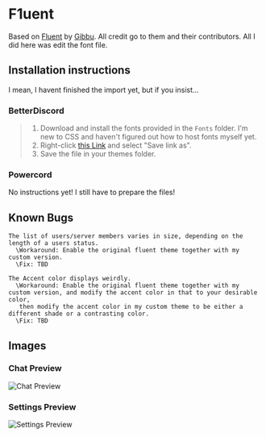 # F1uent
Based on [Fluent](https://github.com/DiscordStyles/Fluent) by [Gibbu](https://github.com/Gibbu).
All credit go to them and their contributors. All I did here was edit the font file.
## Installation instructions
I mean, I havent finished the import yet, but if you insist...
### BetterDiscord
> 1) Download and install the fonts provided in the `Fonts` folder. I'm new to CSS and haven't figured out how to host fonts myself yet.
> 2) Right-click [this Link](https://raw.githubusercontent.com/Bass-PHOX/F1uent/main/F1uent-beta.theme.css) and select "Save link as".
> 3) Save the file in your themes folder.

### Powercord
No instructions yet! I still have to prepare the files!

## Known Bugs

```
The list of users/server members varies in size, depending on the length of a users status.
  \Workaround: Enable the original fluent theme together with my custom version.
  \Fix: TBD

The Accent color displays weirdly.
  \Workaround: Enable the original fluent theme together with my custom version, and modify the accent color in that to your desirable color, 
   then modify the accent color in my custom theme to be either a different shade or a contrasting color.
  \Fix: TBD
```

## Images
### Chat Preview
![Chat Preview](https://i.imgur.com/rD1ZOvy.png)
### Settings Preview
![Settings Preview](https://i.imgur.com/anIUlbJ.png)
